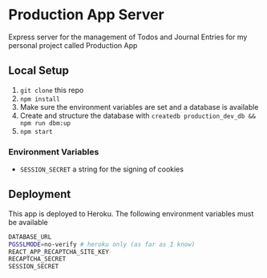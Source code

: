 # Production App Server

Express server for the management of Todos and Journal Entries for my personal project called Production App

## Local Setup

1. `git clone` this repo
2. `npm install`
3. Make sure the environment variables are set and a database is available
4. Create and structure the database with `createdb production_dev_db && npm run dbm:up`
5. `npm start`

### Environment Variables
* `SESSION_SECRET` a string for the signing of cookies

## Deployment

This app is deployed to Heroku. The following environment variables must be available

```sh
DATABASE_URL
PGSSLMODE=no-verify # heroku only (as far as I know)
REACT_APP_RECAPTCHA_SITE_KEY
RECAPTCHA_SECRET
SESSION_SECRET
```
